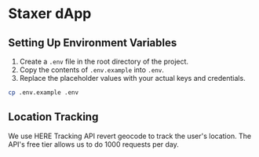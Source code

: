 # Staxer dApp

## Setting Up Environment Variables

1. Create a `.env` file in the root directory of the project.
2. Copy the contents of `.env.example` into `.env`.
3. Replace the placeholder values with your actual keys and credentials.

```bash
cp .env.example .env
```

## Location Tracking
We use HERE Tracking API revert geocode to track the user's location. The API's free tier allows us to do 1000 requests per day.
